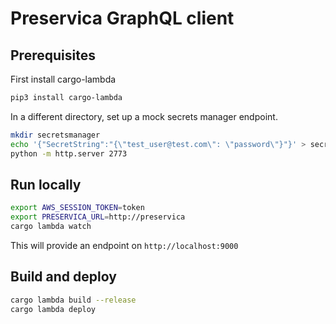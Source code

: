 # Preservica GraphQL client

## Prerequisites
First install cargo-lambda
```bash
pip3 install cargo-lambda
```

In a different directory, set up a mock secrets manager endpoint.
```bash
mkdir secretsmanager
echo '{"SecretString":"{\"test_user@test.com\": \"password\"}"}' > secretsmanager/get
python -m http.server 2773
```

## Run locally
```bash
export AWS_SESSION_TOKEN=token
export PRESERVICA_URL=http://preservica
cargo lambda watch
```
This will provide an endpoint on `http://localhost:9000`

## Build and deploy
```bash
cargo lambda build --release 
cargo lambda deploy
```